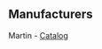 ## Manufacturers
Martin - [Catalog](http://www.martinsprocket.com/docs/default-source/catalog-bushings/qd-bushings-catalog.pdf?sfvrsn=20)